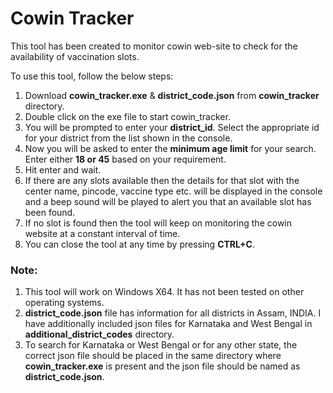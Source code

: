 # Cowin Tracker

This tool has been created to monitor cowin web-site to check for the availability of vaccination slots. 

To use this tool, follow the below steps:

1.  Download **cowin_tracker.exe** & **district_code.json** from **cowin_tracker** directory.
2.  Double click on the exe file to start cowin_tracker. 
3.  You will be prompted to enter your **district_id**. Select the appropriate id for your district from the list shown in the console.
4.  Now you will be asked to enter the **minimum age limit** for your search. Enter either **18 or 45** based on your requirement.
5.  Hit enter and wait. 
6.  If there are any slots available then the details for that slot with the center name, pincode, vaccine type etc. will be displayed in the console and a beep sound will be played to alert you that an available slot has been found.
7.  If no slot is found then the tool will keep on monitoring the cowin website at a constant interval of time.
8.  You can close the tool at any time by pressing **CTRL+C**.

### Note:
1.  This tool will work on Windows X64. It has not been tested on other operating systems.
2.  **district_code.json** file has information for all districts in Assam, INDIA. I have additionally included json files for Karnataka and West Bengal in **additional_district_codes** directory.
3.  To search for Karnataka or West Bengal or for any other state, the correct json file should be placed in the same directory where **cowin_tracker.exe** is present
and the json file should be named as **district_code.json**.
